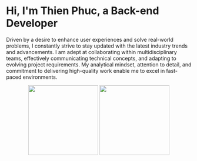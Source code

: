 <div class="personal">
  <h1>Hi, I'm Thien Phuc, a Back-end Developer</h3>
  <p>Driven by a desire to enhance user experiences and solve real-world problems, I constantly strive to stay updated with the latest industry trends and advancements. I am adept at collaborating within multidisciplinary teams, effectively communicating technical concepts, and adapting to evolving project requirements. My analytical mindset, attention to detail, and commitment to delivering high-quality work enable me to excel in fast-paced environments.</p>
</div>
<div class ="github-repo" align="center" style="display: inline_block">
  <img height="190em" src="https://github-readme-stats.vercel.app/api?username=nnthienphuc&theme=dracula&show_icons=true&hide_border=false&count_private=true">
  <img height="190em" src="https://github-readme-stats.vercel.app/api/top-langs/?username=nnthienphuc&theme=dracula&show_icons=true&hide_border=false&layout=compact">
</div>

<!--
**nnthienphuc/nnthienphuc** is a ✨ _special_ ✨ repository because its `README.md` (this file) appears on your GitHub profile.

Here are some ideas to get you started:

- 🔭 I’m currently working on ...
- 🌱 I’m currently learning ...
- 👯 I’m looking to collaborate on ...
- 🤔 I’m looking for help with ...
- 💬 Ask me about ...
- 📫 How to reach me: ...
- 😄 Pronouns: ...
- ⚡ Fun fact: ...
-->
